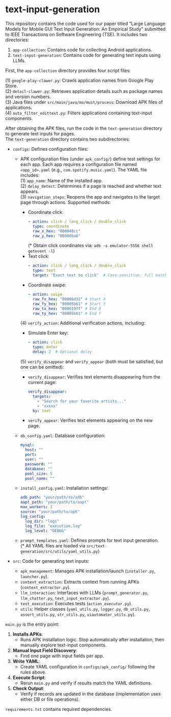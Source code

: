 # text-input-generation

This repository contains the code used for our paper titled "Large Language Models for Mobile GUI Text Input Generation: An Empirical Study" submitted to IEEE Transactions on Software Engineering (TSE). It includes two directories:
1. `app-collection`: Contains code for collecting Android applications.
2. `text-input-generation`: Contains code for generating text inputs using LLMs.

First, the `app-collection` directory provides four script files:

(1) `google-play-clawer.py`: Crawls application names from Google Play Store.  
(2) `detail-clawer.py`: Retrieves application details such as package names and version numbers.  
(3) Java files under `src/main/java/mo/must/process`: Download APK files of applications.  
(4) `auto_filter_edittext.py`: Filters applications containing text-input components.

After obtaining the APK files, run the code in the `text-generation` directory to generate text inputs for pages.  
The `text-generation` directory contains two subdirectories:  
- `configs`: Defines configuration files:  
  - APK configuration files (under `apk_config/`) define test settings for each app. Each app requires a configuration file named `<app_id>.yaml` (e.g., `com.spotify.music.yaml`). The YAML file includes:  
    (1) `app_name`: Name of the installed app.  
    (2) `delay_detect`: Determines if a page is reached and whether text appears.  
    (3) `navigation_steps`: Reopens the app and navigates to the target page through actions. Supported methods:  
      - Coordinate click:  
        ```yaml
        - action: click / long_click / double_click
          type: coordinate
          raw_x_hex: "000040cc"
          raw_y_hex: "00000ba6"
        ```
        (* Obtain click coordinates via: `adb -s emulator-5556 shell getevent -l`)  
      - Text click:  
        ```yaml
        - action: click / long_click / double_click
          type: text
          target: "Exact text to click"  # Case-sensitive, full match required
        ```
      - Coordinate swipe:  
        ```yaml
        - action: swipe
          raw_fx_hex: "00006d32" # Start X
          raw_fy_hex: "00005b61" # Start Y
          raw_tx_hex: "0000197f" # End X
          raw_ty_hex: "00005b61" # End Y
        ```
    (4) `verify_action`: Additional verification actions, including:  
      - Simulate Enter key:  
        ```yaml
        - action: click
          type: enter
          delay: 2  # Optional delay
        ```
    (5) `verify_disappear` and `verify_appear` (both must be satisfied, but one can be omitted):  
      - `verify_disappear`: Verifies text elements disappearing from the current page:  
        ```yaml
        verify_disappear:
          targets:
            - "Search for your favorite artists..."
            - "xxxxx"
          by: text
        ```
      - `verify_appear`: Verifies text elements appearing on the new page.  

  - `db_config.yaml`: Database configuration:  
    ```yaml
    mysql:
      host: ""
      port: 
      user: ""
      password: ""
      database: ""
      pool_size: 5
      pool_name: ""
    ```
  - `install_config.yaml`: Installation settings:  
    ```yaml
    adb_path: "your/path/to/adb"
    aapt_path: "your/path/to/aapt"
    max_workers: 3
    source: "your/path/to/apk"
    log_config:
      log_dir: "logs"
      log_file: "execution.log"
      log_level: "DEBUG"
    ```
  - `prompt_templates.yaml`: Defines prompts for text input generation.  
  (* All YAML files are loaded via `src/text-generation/src/utils/yaml_utils.py`)

- `src`: Code for generating text inputs:  
  - `apk_management`: Manages APK installation/launch (`installer.py`, `launcher.py`).  
  - `context_extraction`: Extracts context from running APKs (`context_extractor.py`).  
  - `llm_interaction`: Interfaces with LLMs (`prompt_generator.py`, `llm_chatter.py`, `text_input_extractor.py`).  
  - `test_execution`: Executes tests (`action_executor.py`).  
  - `utils`: Helper classes (`yaml_utils.py`, `logger.py`, `db_utils.py`, `assert_utils.py`, `str_utils.py`, `uiautomator_utils.py`).  

`main.py` is the entry point:  
1. **Installs APKs**:  
   - Runs APK installation logic. Stop automatically after installation, then manually explore text-input components.  
2. **Manual Input Field Discovery**:  
   - Find one page with input fields per app.  
3. **Write YAML**:  
   - Create YAML configuration in `configs/apk_config/` following the rules above.  
4. **Execute Script**:  
   - Rerun `main.py` and verify if results match the YAML definitions.  
5. **Check Output**:  
   - Verify if records are updated in the database (implementation uses either DB or file operations).  

`requirements.txt` contains required dependencies.